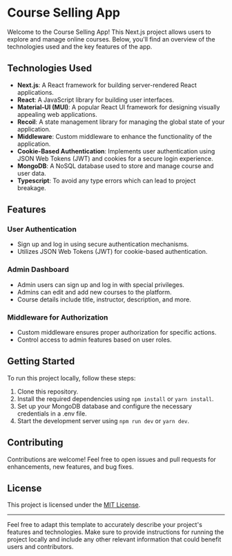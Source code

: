 # Course Selling App

Welcome to the Course Selling App! This Next.js project allows users to explore and manage online courses. Below, you'll find an overview of the technologies used and the key features of the app.

## Technologies Used

- **Next.js**: A React framework for building server-rendered React applications.
- **React**: A JavaScript library for building user interfaces.
- **Material-UI (MUI)**: A popular React UI framework for designing visually appealing web applications.
- **Recoil**: A state management library for managing the global state of your application.
- **Middleware**: Custom middleware to enhance the functionality of the application.
- **Cookie-Based Authentication**: Implements user authentication using JSON Web Tokens (JWT) and cookies for a secure login experience.
- **MongoDB**: A NoSQL database used to store and manage course and user data.
- **Typescript**: To avoid any type errors which can lead to project breakage.

## Features

### User Authentication

- Sign up and log in using secure authentication mechanisms.
- Utilizes JSON Web Tokens (JWT) for cookie-based authentication.

### Admin Dashboard

- Admin users can sign up and log in with special privileges.
- Admins can edit and add new courses to the platform.
- Course details include title, instructor, description, and more.

### Middleware for Authorization

- Custom middleware ensures proper authorization for specific actions.
- Control access to admin features based on user roles.

## Getting Started

To run this project locally, follow these steps:

1. Clone this repository.
2. Install the required dependencies using `npm install` or `yarn install`.
3. Set up your MongoDB database and configure the necessary credentials in a .env file.
4. Start the development server using `npm run dev` or `yarn dev`.

## Contributing

Contributions are welcome! Feel free to open issues and pull requests for enhancements, new features, and bug fixes.

## License

This project is licensed under the [MIT License](LICENSE).

---

Feel free to adapt this template to accurately describe your project's features and technologies. Make sure to provide instructions for running the project locally and include any other relevant information that could benefit users and contributors.
